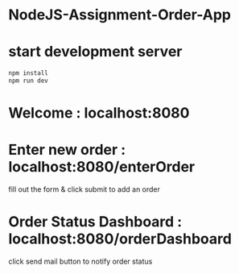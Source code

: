 # NodeJS-Assignment-Order-App

# start development server

``` bash
npm install
npm run dev
```

# Welcome : localhost:8080

# Enter new order : localhost:8080/enterOrder

fill out the form & click submit to add an order

# Order Status Dashboard : localhost:8080/orderDashboard

click send mail button to notify order status
